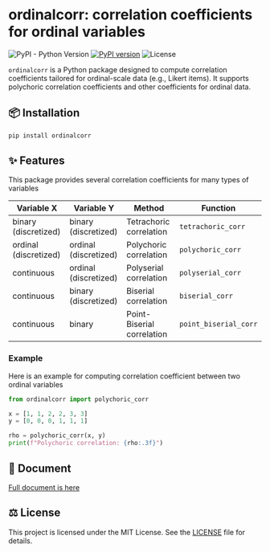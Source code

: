 # ordinalcorr: correlation coefficients for ordinal variables

![PyPI - Python Version](https://img.shields.io/pypi/pyversions/ordinalcorr)
[![PyPI version](https://img.shields.io/pypi/v/ordinalcorr.svg)](https://pypi.org/project/ordinalcorr/)
![License](https://img.shields.io/pypi/l/ordinalcorr)

`ordinalcorr` is a Python package designed to compute correlation coefficients tailored for ordinal-scale data (e.g., Likert items).
It supports polychoric correlation coefficients and other coefficients for ordinal data.

## 📦 Installation

```bash
pip install ordinalcorr
```

## ✨ Features

This package provides several correlation coefficients for many types of variables

| Variable X            | Variable Y            | Method                     | Function              |
| --------------------- | --------------------- | -------------------------- | --------------------- |
| binary (discretized)  | binary (discretized)  | Tetrachoric correlation    | `tetrachoric_corr`    |
| ordinal (discretized) | ordinal (discretized) | Polychoric correlation     | `polychoric_corr`     |
| continuous            | ordinal (discretized) | Polyserial correlation     | `polyserial_corr`     |
| continuous            | binary (discretized)  | Biserial correlation       | `biserial_corr`       |
| continuous            | binary                | Point-Biserial correlation | `point_biserial_corr` |

### Example

Here is an example for computing correlation coefficient between two ordinal variables

```python
from ordinalcorr import polychoric_corr

x = [1, 1, 2, 2, 3, 3]
y = [0, 0, 0, 1, 1, 1]

rho = polychoric_corr(x, y)
print(f"Polychoric correlation: {rho:.3f}")
```

## 📒 Document

[Full document is here](https://nigimitama.github.io/ordinalcorr/index.html)

## ⚖️ License

This project is licensed under the MIT License. See the [LICENSE](./LICENSE) file for details.
